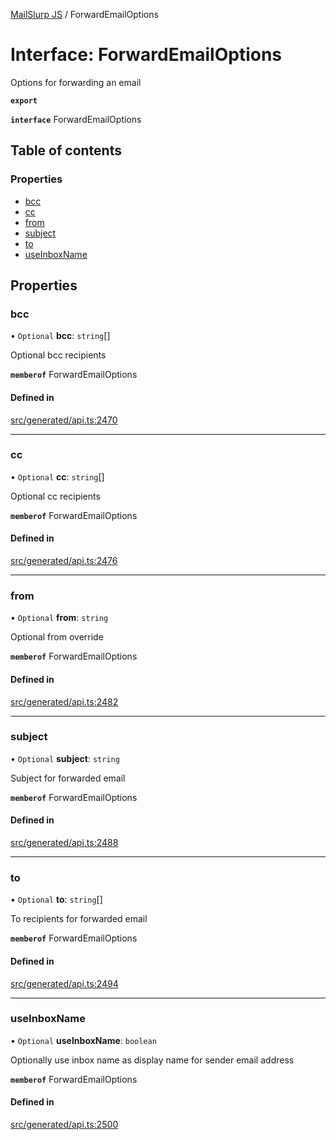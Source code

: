 [MailSlurp JS](../README.md) / ForwardEmailOptions

# Interface: ForwardEmailOptions

Options for forwarding an email

**`export`**

**`interface`** ForwardEmailOptions

## Table of contents

### Properties

- [bcc](ForwardEmailOptions.md#bcc)
- [cc](ForwardEmailOptions.md#cc)
- [from](ForwardEmailOptions.md#from)
- [subject](ForwardEmailOptions.md#subject)
- [to](ForwardEmailOptions.md#to)
- [useInboxName](ForwardEmailOptions.md#useinboxname)

## Properties

### bcc

• `Optional` **bcc**: `string`[]

Optional bcc recipients

**`memberof`** ForwardEmailOptions

#### Defined in

[src/generated/api.ts:2470](https://github.com/mailslurp/mailslurp-client/blob/6534d6f/src/generated/api.ts#L2470)

___

### cc

• `Optional` **cc**: `string`[]

Optional cc recipients

**`memberof`** ForwardEmailOptions

#### Defined in

[src/generated/api.ts:2476](https://github.com/mailslurp/mailslurp-client/blob/6534d6f/src/generated/api.ts#L2476)

___

### from

• `Optional` **from**: `string`

Optional from override

**`memberof`** ForwardEmailOptions

#### Defined in

[src/generated/api.ts:2482](https://github.com/mailslurp/mailslurp-client/blob/6534d6f/src/generated/api.ts#L2482)

___

### subject

• `Optional` **subject**: `string`

Subject for forwarded email

**`memberof`** ForwardEmailOptions

#### Defined in

[src/generated/api.ts:2488](https://github.com/mailslurp/mailslurp-client/blob/6534d6f/src/generated/api.ts#L2488)

___

### to

• `Optional` **to**: `string`[]

To recipients for forwarded email

**`memberof`** ForwardEmailOptions

#### Defined in

[src/generated/api.ts:2494](https://github.com/mailslurp/mailslurp-client/blob/6534d6f/src/generated/api.ts#L2494)

___

### useInboxName

• `Optional` **useInboxName**: `boolean`

Optionally use inbox name as display name for sender email address

**`memberof`** ForwardEmailOptions

#### Defined in

[src/generated/api.ts:2500](https://github.com/mailslurp/mailslurp-client/blob/6534d6f/src/generated/api.ts#L2500)
